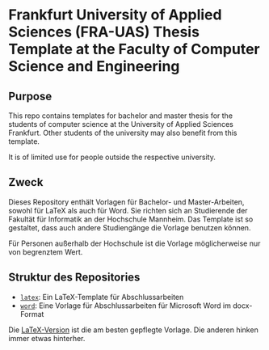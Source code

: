 # Frankfurt University of Applied Sciences (FRA-UAS) Thesis Template at the Faculty of Computer Science and Engineering

## Purpose

This repo contains templates for bachelor and master thesis for the students of computer science at the University of Applied Sciences Frankfurt. Other students of the university may also benefit from this template.

It is of limited use for people outside the respective university.


## Zweck

Dieses Repository enthält Vorlagen für Bachelor- und Master-Arbeiten, sowohl für LaTeX als auch für Word. Sie richten sich an Studierende der Fakultät für Informatik an der Hochschule Mannheim. Das Template ist so gestaltet, dass auch andere Studiengänge die Vorlage benutzen können.

Für Personen außerhalb der Hochschule ist die Vorlage möglicherweise nur von begrenztem Wert.


## Struktur des Repositories

  * [`latex`](latex): Ein LaTeX-Template für Abschlussarbeiten 
  * [`word`](word): Eine Vorlage für Abschlussarbeiten für Microsoft Word im docx-Format

Die [LaTeX-Version](latex) ist die am besten gepflegte Vorlage. Die anderen hinken immer etwas hinterher.
